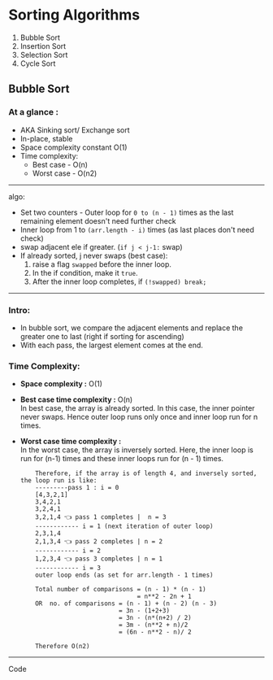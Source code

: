 # Sorting Algorithms

1. Bubble Sort
2. Insertion Sort
3. Selection Sort
4. Cycle Sort

## Bubble Sort

### **At a glance :**

- AKA Sinking sort/ Exchange sort
- In-place, stable
- Space complexity constant O(1)
- Time complexity:
  - Best case - O(n)
  - Worst case - O(n2)

---

algo:

- Set two counters - Outer loop for `0 to (n - 1)` times as the last remaining element doesn't need further check
- Inner loop from 1 to `(arr.length - i)` times (as last places don't need check)
- swap adjacent ele if greater. (`if j < j-1:` swap)
- If already sorted, j never swaps (best case):<br>
  1. raise a flag `swapped` before the inner loop.
  2. In the if condition, make it `true`.
  3. After the inner loop completes, if `(!swapped) break;`

---

### Intro:

- In bubble sort, we compare the adjacent elements and replace the greater one to last (right if sorting for ascending)
- With each pass, the largest element comes at the end.

### Time Complexity:

- **Space complexity :** O(1)
- **Best case time complexity :** O(n) <br>
  In best case, the array is already sorted. In this case, the inner pointer never swaps. Hence outer loop runs only once and inner loop run for n times.
- **Worst case time complexity :** <br>
  In the worst case, the array is inversely sorted. Here, the inner loop is run for (n-1) times and these inner loops run for (n - 1) times.

          Therefore, if the array is of length 4, and inversely sorted, the loop run is like:
          ---------pass 1 : i = 0
          [4,3,2,1]
          3,4,2,1
          3,2,4,1
          3,2,1,4 👈 pass 1 completes |  n = 3
          ------------ i = 1 (next iteration of outer loop)
          2,3,1,4
          2,1,3,4 👈 pass 2 completes | n = 2
          ------------ i = 2
          1,2,3,4 👈 pass 3 completes | n = 1
          ------------ i = 3
          outer loop ends (as set for arr.length - 1 times)

          Total number of comparisons = (n - 1) * (n - 1)
                                      = n**2 - 2n + 1
          OR  no. of comparisons = (n - 1) + (n - 2) (n - 3)
                                 = 3n - (1+2+3)
                                 = 3n - (n*(n+2) / 2)
                                 = 3m - (n**2 + n)/2
                                 = (6n - n**2 - n)/ 2

          Therefore O(n2)

---

Code

```java

```
